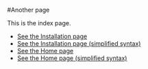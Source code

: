 #Another page

This is the index page.

* [See the Installation page](installation.md)
* [See the Installation page (simplified syntax)](installation)
* [See the Home page](README.md)
* [See the Home page (simplified syntax)](README)
